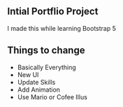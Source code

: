## Intial Portflio Project

I made this while learning Bootstrap 5

## Things to change

- Basically Everything
- New UI
- Update Skills
- Add Animation
- Use Mario or Cofee Illus
